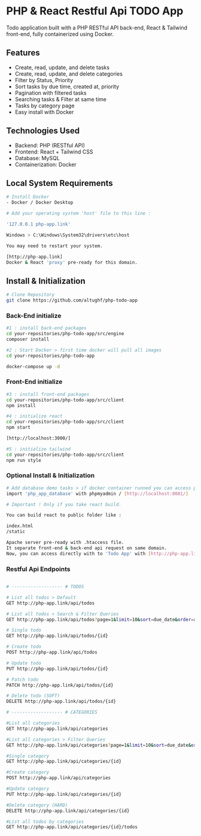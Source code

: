 # PHP & React Restful Api TODO App

Todo application built with a PHP RESTful API back-end, React & Tailwind front-end, fully containerized using Docker.

## Features

- Create, read, update, and delete tasks
- Create, read, update, and delete categories
- Filter by Status, Priority
- Sort tasks by due time, created at, priority
- Pagination with filtered tasks
- Searching tasks & Filter at same time
- Tasks by category page
- Easy install with Docker

## Technologies Used

- Backend: PHP (RESTful API)
- Frontend: React + Tailwind CSS
- Database: MySQL
- Containerization: Docker

## Local System Requirements

```bash
# Install Docker
- Docker / Docker Desktop
```

```bash
# Add your operating system 'host' file to this line :

'127.0.0.1 php-app.link'

Windows > C:\Windows\System32\drivers\etc\host

You may need to restart your system.

[http://php-app.link]
Docker & React 'proxy' pre-ready for this domain.
```

## **Install & Initialization**

```bash
# Clone Repository
git clone https://github.com/altughf/php-todo-app
```

### Back-End initialize

```bash
#1 : install back-end packages
cd your-repositories/php-todo-app/src/engine
composer install
```

```bash
#2 : Start Docker > first time docker will pull all images
cd your-repositories/php-todo-app

docker-compose up -d
```

### Front-End initialize

```bash
#3 : install front-end packages
cd your-repositories/php-todo-app/src/client
npm install
```

```bash
#4 : initialize react
cd your-repositories/php-todo-app/src/client
npm start

[http://localhost:3000/]
```

```bash
#5 : initialize tailwind
cd your-repositories/php-todo-app/src/client
npm run style
```

### Optional Install & Initialization

```bash
# Add database demo tasks > if docker container runned you can access phpmyadmin
import 'php_app_database' with phpmyadmin / [http://localhost:8081/]
```

```bash
# Important ! Only if you take react build.

You can build react to public folder like :

index.html
/static

Apache server pre-ready with .htaccess file.
It separate front-end & back-end api request on same domain.
Now, you can access directly with to 'Todo App' with [http://php-app.link]
```

### Restful Api Endpoints

```bash

# ------------------- # TODOS

# List all todos > Default
GET http://php-app.link/api/todos

# List all todos > Search & Filter Queries
GET http://php-app.link/api/todos?page=1&limit=10&sort=due_date&order=asc&status=&priority=&q=test

# Single todo
GET http://php-app.link/api/todos/{id}

# Create todo
POST http://php-app.link/api/todos

# Update todo
PUT http://php-app.link/api/todos/{id}

# Patch todo
PATCH http://php-app.link/api/todos/{id}

# Delete todo (SOFT)
DELETE http://php-app.link/api/todos/{id}

# ------------------- # CATEGORIES

#List all categories
GET http://php-app.link/api/categories

#List all categories > Filter Queries
GET http://php-app.link/api/categories?page=1&limit=10&sort=due_date&order=asc&status=in_progress

#Single category
GET http://php-app.link/api/categories/{id}

#Create category
POST http://php-app.link/api/categories

#Update category
PUT http://php-app.link/api/categories/{id}

#Delete category (HARD)
DELETE http://php-app.link/api/categories/{id}

#List all todos by categories
GET http://php-app.link/api/categories/{id}/todos

```
